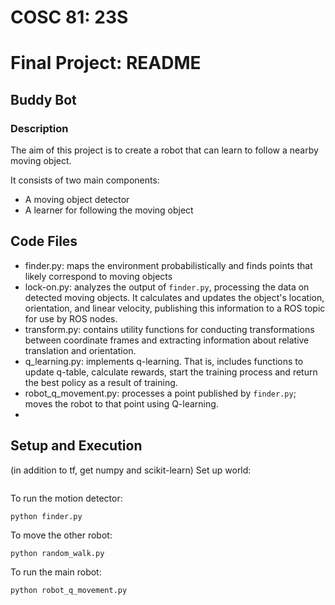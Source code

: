 # COSC 81: 23S
# Final Project: README
## Buddy Bot
### Description

The aim of this project is to create a robot that can learn to follow a nearby moving object.

It consists of two main components:
* A moving object detector
* A learner for following the moving object

## Code Files
* finder.py: maps the environment probabilistically and finds points that likely correspond to moving
objects
* lock-on.py: analyzes the output of `finder.py`, processing the data on detected moving objects. It calculates and updates the object's location, orientation, and linear velocity, publishing this information to a ROS topic for use by ROS nodes.
* transform.py: contains utility functions for conducting transformations between coordinate frames
and extracting information about relative translation and orientation.
* q_learning.py: implements q-learning. That is, includes functions to update q-table, calculate rewards,
start the training process and return the best policy as a result of training.
* robot_q_movement.py: processes a point published by `finder.py`; moves the robot to that point
using Q-learning.
*

## Setup and Execution
(in addition to tf, get numpy and scikit-learn)
Set up world:
```
```
To run the motion detector:
```
python finder.py
```

To move the other robot:
```
python random_walk.py
```

To run the main robot:
```
python robot_q_movement.py
```

#